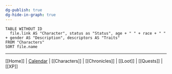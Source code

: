 ```yaml
---
dg-publish: true
dg-hide-in-graph: true
---
```

```dataview 
TABLE WITHOUT ID
  file.link AS "Character", status as "Status", age + " " + race + " " + gender AS "Description", descriptors AS "Traits"
FROM "Characters"
SORT file.name
```

---
[[Home]] | [Calendar](https://app.fantasy-calendar.com/calendars/38f9e3f5098bac1f655a4fb4241f35eb) | [[Characters]] |  [[Chronicles]]  | [[Loot]] | [[Quests]]  | [[XP]]

